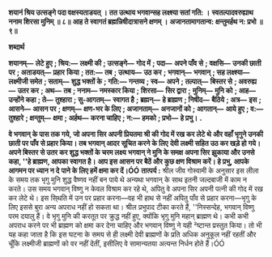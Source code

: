**शयानं श्रिय उत्सङ्गे पदा वक्षस्यताडयत् ।** **तत उत्थाय भगवान्सह लक्ष्श्या सतां गति: ।** **स्वतल्पादवरुह्याथ ननाम शिरसा मुनिम् ॥ ८॥** **आह ते स्वागतं ब्रह्मन्निषीदात्रासने क्षणम् ।** **अजानतामागतान्व: क्षन्तुमर्हथ न: प्रभो ॥ ९॥** 

**शब्दार्थ** 

**शयानम्—** **लेटे हुए** **; श्रिय:—** **लक्ष्मी की** **; उत्सङ्गे—** **गोद में** **; पदा—** **अपने पाँव से** **; वक्षसि—** **उनकी छाती पर** **; अताडयत्—** **प्रहार** **किया** **; तत:—** **तब** **; उत्थाय—** **उठ कर** **; भगवान्—** **भगवान्** **; सह लक्ष्श्या—** **लक्ष्मीजी समेत** **; सताम्—** **शुद्ध भक्तों के** **; गति:—** **गन्तव्य** **; स्व—** **अपने** **; तल्पात्—** **बिस्तर से** **; अवरुह्य—** **उतर कर** **; अथ—** **तब** **; ननाम—** **नमस्कार किया** **; शिरसा—** **सिर द्वारा** **;** **मुनिम्—** **मुनि को** **; आह—** **उन्होंने कहा** **; ते—** **तुश्हारा** **; सु-आगतम्—** **स्वागत है** **; ब्रह्मन्—** **हे ब्राह्मण** **; निषीद—** **बैठिये** **; अत्र—** **इस** **;** **आसने—** **आसन पर** **; क्षणम्—** **क्षण-भर के लिए** **; अजानताम्—** **अनजानों को** **; आगतान्—** **आये हुए** **; व:—** **तुश्हारे** **; क्षन्तुम्—** **क्षमा** **; अर्हथ—** **करना चाहिए** **; न:—** **हमको** **; प्रभो—** **हे प्रभु।** **.** 

**वे भगवान् के पास तक गये, जो अपना सिर अपनी प्रियतमा श्री की गोद में रख कर लेटे थे** **और वहाँ भृगुने उनकी छाती पर पाँव से प्रहार किया। तब भगवान् आदर सूचित करने के लिए** **देवी लक्ष्मी सहित उठ कर खड़े हो गये। अपने बिस्तर से उतर कर शुद्ध भक्तों के चरम लक्ष्य** **भगवान् ने मुनि के समक्ष अपना सिर झुकाया और उनसे कहा, ''हे ब्राह्मण, आपका स्वागत है।** **आप इस आसन पर बैठें और कुछ क्षण विश्राम करें। हे प्रभु, आपके आगमन पर ध्यान न दे** **पाने के लिए हमें क्षमा कर दें।ÓÓ** **तात्पर्य :** श्रील जीव गोस्वामी के अनुसार इस लीला के समय तक भृगु मुनि शुद्ध वैष्णव नहीं बन पाये थे अन्यथा भगवान् के साथ इतनी जल्दबाजी में काम न करते। उस समय भगवान् विष्णु न केवल विश्राम कर रहे थे, अपितु वे अपना सिर अपनी पत्नी की गोद में रख कर लेटे थे। इस सि्थति में उन पर प्रहार करना—वह भी हाथ से नहीं अपितु पाँव से प्रहार करना—भृगु के लिए इससे बुरा अन्य अपराध नहीं हो सकता था। श्रील प्रभुपाद टीका करते हैं, ''निस्सन्देह, भगवान् विष्णु परम दयालु हैं। वे भृगु मुनि की करतूत पर क्रुद्ध नहीं हुए, क्योंकि भृगु मुनि महान् ब्राह्मण थे। कभी कभी अपराध करने पर भी ब्राह्मण को क्षमा कर देना चाहिए और भगवान् विष्णु ने यही ²ष्टान्त प्रस्तुत किया। तो भी यह कहा जाता है कि इस घटना के समय से ही लक्ष्मी देवी ब्राह्मणों के प्रति अधिक अनुकूल नहीं रहतीं और चूँकि लक्ष्मीजी ब्राह्मणों को वर नहीं देतीं, इसीलिए वे सामान्यतया अत्यन्त निर्धन होते हैं।ÓÓ  